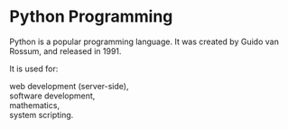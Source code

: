 <h1>Python Programming</h1>

<p>Python is a popular programming language. It was created by Guido van Rossum, and released in 1991.

It is used for:

web development (server-side), <br>
software development, <br>
mathematics, <br>
system scripting.</p>
